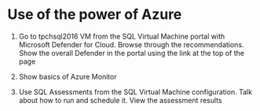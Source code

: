 # Use of the power of Azure

1. Go to tpchsql2016 VM from the SQL Virtual Machine portal with Microsoft Defender for Cloud. Browse through the recommendations. Show the overall Defender in the portal using the link at the top of the page

2. Show basics of Azure Monitor

3. Use SQL Assessments from the SQL Virtual Machine configuration. Talk about how to run and schedule it. View the assessment results